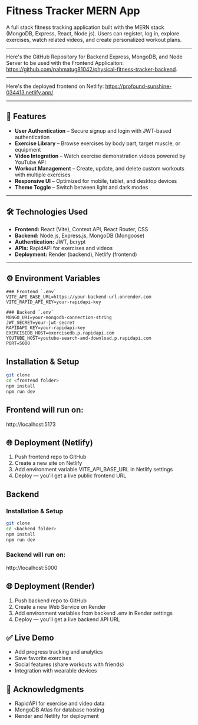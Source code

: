 # Fitness Tracker MERN App

A full stack fitness tracking application built with the MERN stack (MongoDB, Express, React, Node.js). Users can register, log in, explore exercises, watch related videos, and create personalized workout plans.

---

Here's the GitHub Repository for Backend Express, MongoDB, and Node Server to be used with the Frontend Applicaiton: https://github.com/pahmatug81042/physical-fitness-tracker-backend.

---

Here's the deployed frontend on Netlify: https://profound-sunshine-034413.netlify.app/

---

## 🚀 Features

- **User Authentication** – Secure signup and login with JWT-based authentication  
- **Exercise Library** – Browse exercises by body part, target muscle, or equipment  
- **Video Integration** – Watch exercise demonstration videos powered by YouTube API  
- **Workout Management** – Create, update, and delete custom workouts with multiple exercises  
- **Responsive UI** – Optimized for mobile, tablet, and desktop devices  
- **Theme Toggle** – Switch between light and dark modes  

---

## 🛠️ Technologies Used

- **Frontend:** React (Vite), Context API, React Router, CSS  
- **Backend:** Node.js, Express.js, MongoDB (Mongoose)  
- **Authentication:** JWT, bcrypt  
- **APIs:** RapidAPI for exercises and videos  
- **Deployment:** Render (backend), Netlify (frontend)  

---

## ⚙️ Environment Variables

```.env
### Frontend `.env`
VITE_API_BASE_URL=https://your-backend-url.onrender.com
VITE_RAPID_API_KEY=your-rapidapi-key

### Backend `.env`
MONGO_URI=your-mongodb-connection-string
JWT_SECRET=your-jwt-secret
RAPIDAPI_KEY=your-rapidapi-key
EXERCISEDB_HOST=exercisedb.p.rapidapi.com
YOUTUBE_HOST=youtube-search-and-download.p.rapidapi.com
PORT=5000

```
## Installation & Setup
```bash
git clone
cd <frontend folder>
npm install
npm run dev
```

## Frontend will run on:
http://localhost:5173

## 🌐 Deployment (Netlify)
1. Push frontend repo to GitHub
2. Create a new site on Netlify
3. Add environment variable VITE_API_BASE_URL in Netlify settings
4. Deploy — you’ll get a live public frontend URL

## Backend
### Installation & Setup
```bash
git clone
cd <backend folder>
npm install
npm run dev
```

### Backend will run on:
http://localhost:5000

## 🌐 Deployment (Render)
1. Push backend repo to GitHub
2. Create a new Web Service on Render
3. Add environment variables from backend .env in Render settings
4. Deploy — you’ll get a live backend API URL

## ✅ Live Demo
* Add progress tracking and analytics
* Save favorite exercises
* Social features (share workouts with friends)
* Integration with wearable devices

## 🙌 Acknowledgments
* RapidAPI for exercise and video data
* MongoDB Atlas for database hosting
* Render and Netlify for deployment
